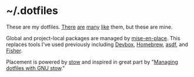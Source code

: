 # ~/.dotfiles

These are my dotfiles. [There](ap) [are](gb) [many](jf) [like](xero) them, but
these are mine.

Global and project-local packages are managed by
[mise-en-place](https://mise.jdx.dev). This replaces tools I've used
previously including [Devbox](devbox), [Homebrew](brew), [asdf](asdf), and
[Fisher](fisher).

Placement is powered by [stow](stow) and inspired in great part by "[Managing
dotfiles with GNU stow](managing)."

[ap]: https://github.com/alexpearce/dotfiles
[asdf]: https://asdf-vm.com
[brew]: https://brew.sh
[devbox]: https://www.jetpack.io/devbox/
[fisher]: https://github.com/jorgebucaran/fisher
[gb]: https://github.com/garybernhardt/dotfiles
[jf]: https://github.com/jessfraz/dotfiles
[managing]: https://alexpearce.me/2016/02/managing-dotfiles-with-stow/
[stow]: https://www.gnu.org/software/stow/
[xero]: https://github.com/xero/dotfiles
